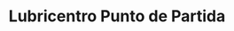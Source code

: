 ---
title: "Lubricentro Punto de Partida"
url: /quilpue/lubricentro-punto-de-partida/
shop: reparación de automóviles
---